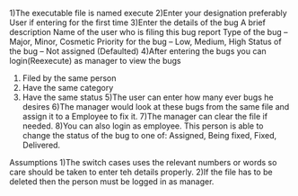 
1)The executable file is named execute
2)Enter your designation preferably User if entering for the first time
3)Enter the details of the bug
 A brief description
 Name of the user who is filing this bug report
 Type of the bug – Major, Minor, Cosmetic
 Priority for the bug – Low, Medium, High
 Status of the bug – Not assigned (Defaulted)
4)After entering the bugs you can login(Reexecute) as manager to view the bugs
 1. Filed by the same person
 2. Have the same category
 3. Have the same status
5)The user can enter how many ever bugs he desires
6)The manager would look at these bugs from the same file and assign it to a Employee to fix it.
7)The manager can clear the file if needed.
8)You can also login as employee. This person is able to change the status of the bug to one of:
  Assigned, Being fixed, Fixed, Delivered.

Assumptions
1)The switch cases uses the relevant numbers or words so care should be taken to enter teh details properly.
2)If the file has to be deleted then the person must be logged in as manager.



